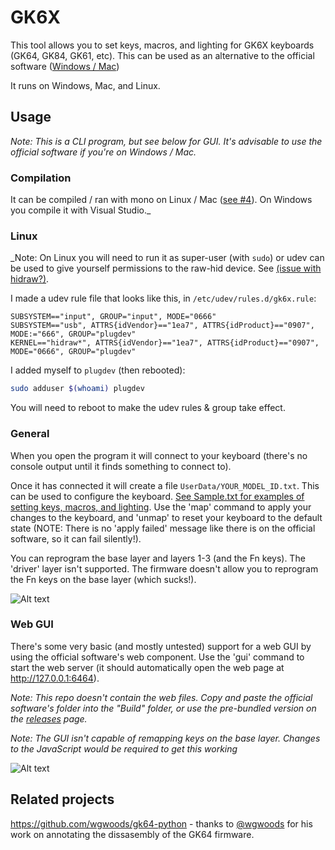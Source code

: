 # GK6X

This tool allows you to set keys, macros, and lighting for GK6X keyboards (GK64, GK84, GK61, etc). This can be used as an alternative to the official software ([Windows / Mac](http://www.jikedingzhi.com))

It runs on Windows, Mac, and Linux.

## Usage

_Note: This is a CLI program, but see below for GUI. It's advisable to use the official software if you're on Windows / Mac._

### Compilation

It can be compiled / ran with mono on Linux / Mac ([see #4](https://github.com/pixeltris/GK6X/issues/4)). On Windows you compile it with Visual Studio._

### Linux

_Note: On Linux you will need to run it as super-user (with `sudo`) or udev can be used to give yourself permissions to the raw-hid device. See [(issue with hidraw?)](https://github.com/pixeltris/GK6X/issues/3).

I made a udev rule file that looks like this, in `/etc/udev/rules.d/gk6x.rule`:

```
SUBSYSTEM=="input", GROUP="input", MODE="0666"
SUBSYSTEM=="usb", ATTRS{idVendor}=="1ea7", ATTRS{idProduct}=="0907", MODE:="666", GROUP="plugdev"
KERNEL=="hidraw*", ATTRS{idVendor}=="1ea7", ATTRS{idProduct}=="0907", MODE="0666", GROUP="plugdev"
```

I added myself to `plugdev` (then rebooted):

```sh
sudo adduser $(whoami) plugdev
```

You will need to reboot to make the udev rules & group take effect.

### General

When you open the program it will connect to your keyboard (there's no console output until it finds something to connect to).

Once it has connected it will create a file `UserData/YOUR_MODEL_ID.txt`. This can be used to configure the keyboard. [See Sample.txt for examples of setting keys, macros, and lighting](https://github.com/pixeltris/GK6X/blob/master/Build/UserData/Sample.txt). Use the 'map' command to apply your changes to the keyboard, and 'unmap' to reset your keyboard to the default state (NOTE: There is no 'apply failed' message like there is on the official software, so it can fail silently!).

You can reprogram the base layer and layers 1-3 (and the Fn keys). The 'driver' layer isn't supported. The firmware doesn't allow you to reprogram the Fn keys on the base layer (which sucks!).

![Alt text](https://raw.githubusercontent.com/pixeltris/GK6X/master/Screenshot.png)

### Web GUI

There's some very basic (and mostly untested) support for a web GUI by using the official software's web component. Use the 'gui' command to start the web server (it should automatically open the web page at http://127.0.0.1:6464).

_Note: This repo doesn't contain the web files. Copy and paste the official software's folder into the "Build" folder, or use the pre-bundled version on the [releases](https://github.com/pixeltris/GK6X/releases) page._

_Note: The GUI isn't capable of remapping keys on the base layer. Changes to the JavaScript would be required to get this working_

![Alt text](https://raw.githubusercontent.com/pixeltris/GK6X/master/ScreenshotWeb.png)

## Related projects

https://github.com/wgwoods/gk64-python - thanks to [@wgwoods](https://github.com/wgwoods) for his work on annotating the dissasembly of the GK64 firmware.

